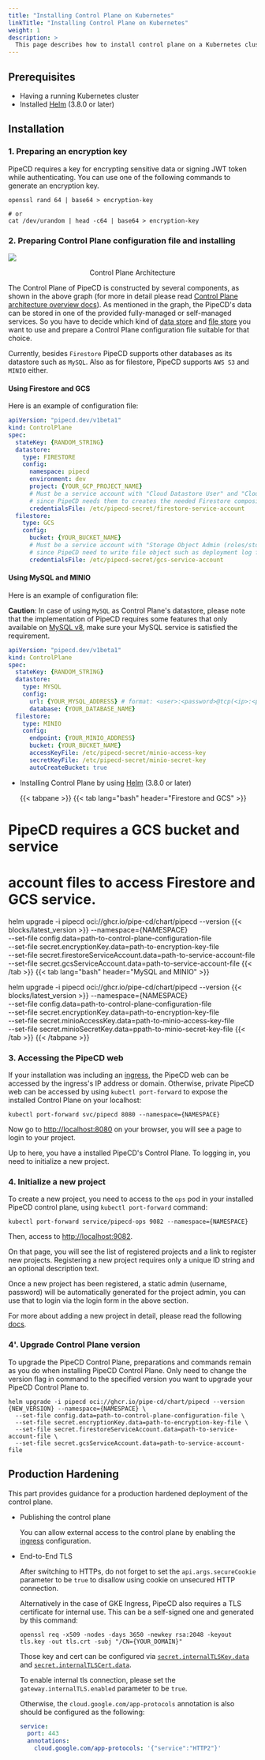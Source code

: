 ```yaml
---
title: "Installing Control Plane on Kubernetes"
linkTitle: "Installing Control Plane on Kubernetes"
weight: 1
description: >
  This page describes how to install control plane on a Kubernetes cluster.
---
```


## Prerequisites

- Having a running Kubernetes cluster
- Installed [Helm](https://helm.sh/docs/intro/install/) (3.8.0 or later)

## Installation

### 1. Preparing an encryption key

PipeCD requires a key for encrypting sensitive data or signing JWT token while authenticating. You can use one of the following commands to generate an encryption key.

``` console
openssl rand 64 | base64 > encryption-key

# or
cat /dev/urandom | head -c64 | base64 > encryption-key
```

### 2. Preparing Control Plane configuration file and installing

![](/images/control-plane-components.png)
<p style="text-align: center;">
Control Plane Architecture
</p>

The Control Plane of PipeCD is constructed by several components, as shown in the above graph (for more in detail please read [Control Plane architecture overview docs](../../../user-guide/managing-controlplane/architecture-overview/)). As mentioned in the graph, the PipeCD's data can be stored in one of the provided fully-managed or self-managed services. So you have to decide which kind of [data store](../../../user-guide/managing-controlplane/architecture-overview/#data-store) and [file store](../../../user-guide/managing-controlplane/architecture-overview/#file-store) you want to use and prepare a Control Plane configuration file suitable for that choice.

Currently, besides `Firestore` PipeCD supports other databases as its datastore such as `MySQL`. Also as for filestore, PipeCD supports `AWS S3` and `MINIO` either.

#### Using Firestore and GCS

Here is an example of configuration file:

``` yaml
apiVersion: "pipecd.dev/v1beta1"
kind: ControlPlane
spec:
  stateKey: {RANDOM_STRING}
  datastore:
    type: FIRESTORE
    config:
      namespace: pipecd
      environment: dev
      project: {YOUR_GCP_PROJECT_NAME}
      # Must be a service account with "Cloud Datastore User" and "Cloud Datastore Index Admin" roles
      # since PipeCD needs them to creates the needed Firestore composite indexes in the background.
      credentialsFile: /etc/pipecd-secret/firestore-service-account
  filestore:
    type: GCS
    config:
      bucket: {YOUR_BUCKET_NAME}
      # Must be a service account with "Storage Object Admin (roles/storage.objectAdmin)" role on the given bucket
      # since PipeCD need to write file object such as deployment log file to that bucket.
      credentialsFile: /etc/pipecd-secret/gcs-service-account
```

#### Using MySQL and MINIO

Here is an example of configuration file:

__Caution__: In case of using `MySQL` as Control Plane's datastore, please note that the implementation of PipeCD requires some features that only available on [MySQL v8](https://dev.mysql.com/doc/refman/8.0/en/), make sure your MySQL service is satisfied the requirement.

```yaml
apiVersion: "pipecd.dev/v1beta1"
kind: ControlPlane
spec:
  stateKey: {RANDOM_STRING}
  datastore:
    type: MYSQL
    config:
      url: {YOUR_MYSQL_ADDRESS} # format: <user>:<password>@tcp(<ip>:<port>)
      database: {YOUR_DATABASE_NAME}
  filestore:
    type: MINIO
    config:
      endpoint: {YOUR_MINIO_ADDRESS}
      bucket: {YOUR_BUCKET_NAME}
      accessKeyFile: /etc/pipecd-secret/minio-access-key
      secretKeyFile: /etc/pipecd-secret/minio-secret-key
      autoCreateBucket: true
```

- Installing Control Plane by using [Helm](https://helm.sh/docs/intro/install/) (3.8.0 or later)

  {{< tabpane >}}
  {{< tab lang="bash" header="Firestore and GCS" >}}

# PipeCD requires a GCS bucket and service
# account files to access Firestore and GCS service. 

helm upgrade -i pipecd oci://ghcr.io/pipe-cd/chart/pipecd --version {{< blocks/latest_version >}} --namespace={NAMESPACE} \
  --set-file config.data=path-to-control-plane-configuration-file \
  --set-file secret.encryptionKey.data=path-to-encryption-key-file \
  --set-file secret.firestoreServiceAccount.data=path-to-service-account-file \
  --set-file secret.gcsServiceAccount.data=path-to-service-account-file
  {{< /tab >}}
  {{< tab lang="bash" header="MySQL and MINIO" >}}

helm upgrade -i pipecd oci://ghcr.io/pipe-cd/chart/pipecd --version {{< blocks/latest_version >}} --namespace={NAMESPACE} \
  --set-file config.data=path-to-control-plane-configuration-file \
  --set-file secret.encryptionKey.data=path-to-encryption-key-file \
  --set-file secret.minioAccessKey.data=path-to-minio-access-key-file \
  --set-file secret.minioSecretKey.data=ppath-to-minio-secret-key-file
  {{< /tab >}}
  {{< /tabpane >}}

### 3. Accessing the PipeCD web

If your installation was including an [ingress](https://github.com/pipe-cd/pipecd/blob/master/manifests/pipecd/values.yaml#L7), the PipeCD web can be accessed by the ingress's IP address or domain.
Otherwise, private PipeCD web can be accessed by using `kubectl port-forward` to expose the installed Control Plane on your localhost:

``` console
kubectl port-forward svc/pipecd 8080 --namespace={NAMESPACE}
```

Now go to [http://localhost:8080](http://localhost:8080) on your browser, you will see a page to login to your project.

Up to here, you have a installed PipeCD's Control Plane. To logging in, you need to initialize a new project.

### 4. Initialize a new project

To create a new project, you need to access to the `ops` pod in your installed PipeCD control plane, using `kubectl port-forward` command:

```console
kubectl port-forward service/pipecd-ops 9082 --namespace={NAMESPACE}
```

Then, access to [http://localhost:9082](http://localhost:9082).

On that page, you will see the list of registered projects and a link to register new projects. Registering a new project requires only a unique ID string and an optional description text.

Once a new project has been registered, a static admin (username, password) will be automatically generated for the project admin, you can use that to login via the login form in the above section.

For more about adding a new project in detail, please read the following [docs](../../../user-guide/managing-controlplane/adding-a-project/).

### 4'. Upgrade Control Plane version

To upgrade the PipeCD Control Plane, preparations and commands remain as you do when installing PipeCD Control Plane. Only need to change the version flag in command to the specified version you want to upgrade your PipeCD Control Plane to.

``` console
helm upgrade -i pipecd oci://ghcr.io/pipe-cd/chart/pipecd --version {NEW_VERSION} --namespace={NAMESPACE} \
  --set-file config.data=path-to-control-plane-configuration-file \
  --set-file secret.encryptionKey.data=path-to-encryption-key-file \
  --set-file secret.firestoreServiceAccount.data=path-to-service-account-file \
  --set-file secret.gcsServiceAccount.data=path-to-service-account-file
```

## Production Hardening

This part provides guidance for a production hardened deployment of the control plane.

- Publishing the control plane

    You can allow external access to the control plane by enabling the [ingress](https://github.com/pipe-cd/pipecd/blob/master/manifests/pipecd/values.yaml#L7) configuration.

- End-to-End TLS

    After switching to HTTPs, do not forget to set the `api.args.secureCookie` parameter to be `true` to disallow using cookie on unsecured HTTP connection.

    Alternatively in the case of GKE Ingress, PipeCD also requires a TLS certificate for internal use. This can be a self-signed one and generated by this command:

    ``` console
    openssl req -x509 -nodes -days 3650 -newkey rsa:2048 -keyout tls.key -out tls.crt -subj "/CN={YOUR_DOMAIN}"
    ```
    Those key and cert can be configured via [`secret.internalTLSKey.data`](https://github.com/pipe-cd/pipecd/blob/master/manifests/pipecd/values.yaml#L118) and [`secret.internalTLSCert.data`](https://github.com/pipe-cd/pipecd/blob/master/manifests/pipecd/values.yaml#L121).

    To enable internal tls connection, please set the `gateway.internalTLS.enabled` parameter to be `true`.

    Otherwise, the `cloud.google.com/app-protocols` annotation is also should be configured as the following:

    ``` yaml
    service:
      port: 443
      annotations:
        cloud.google.com/app-protocols: '{"service":"HTTP2"}'
    ```
